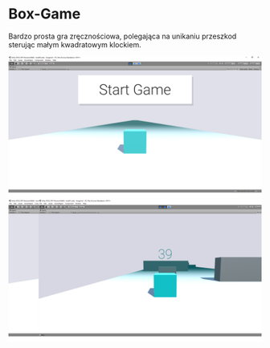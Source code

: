 # Box-Game
Bardzo prosta gra zręcznościowa, polegająca na unikaniu przeszkod sterując małym kwadratowym klockiem.

![](https://raw.githubusercontent.com/jaroslawrutk/Box-Game/master/boxgame1.png)
![](https://raw.githubusercontent.com/jaroslawrutk/Box-Game/master/boxgame2.png)
